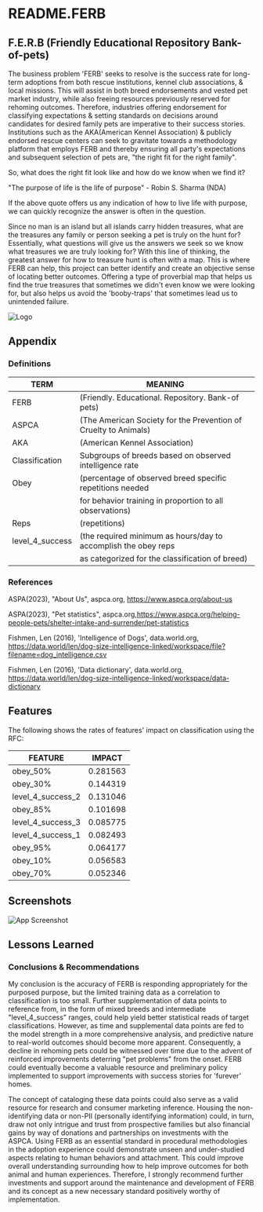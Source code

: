 
# README.FERB

## F.E.R.B (Friendly Educational Repository Bank-of-pets)

The business problem 'FERB' seeks to resolve is the success rate for long-term adoptions from both rescue institutions, kennel club associations, & local missions. This will assist in both breed endorsements and vested pet market industry, while also freeing resources previously reserved for rehoming outcomes. Therefore, industries offering endorsement for classifying expectations & setting standards on decisions around candidates for desired family pets are imperative to their success stories. Institutions such as the AKA(American Kennel Association) & publicly endorsed rescue centers can seek to gravitate towards a methodology platform that employs FERB and thereby ensuring all party's expectations and subsequent selection of pets are, "the right fit for the right family".

So, what does the right fit look like and how do we know when we find it?

"The purpose of life is the life of purpose" - Robin S. Sharma (NDA)

If the above quote offers us any indication of how to live life with purpose, we can quickly recognize the answer is often in the question.

Since no man is an island but all islands carry hidden treasures, what are the treasures any family or person seeking a pet is truly on the hunt for? Essentially, what questions will give us the answers we seek so we know what treasures we are truly looking for? With this line of thinking, the greatest answer for how to treasure hunt is often with a map. This is where FERB can help, this project can better identify and create an objective sense of locating better outcomes. Offering a type of proverbial map that helps us find the true treasures that sometimes we didn't even know we were looking for, but also helps us avoid the 'booby-traps' that sometimes lead us to unintended failure.


![Logo](![image](https://github.com/shauna2021/ShaunaSmith_Portfolio.Github.io/assets/89786577/a08a41ca-0679-46ac-b5ca-6b56c69f92db)
)


## Appendix



### Definitions

|TERM              | MEANING                                                       |
|------------------|---------------------------------------------------------------|
|FERB              |(Friendly. Educational. Repository. Bank-of pets)              |
|ASPCA             |(The American Society for the Prevention of Cruelty to Animals)|
|AKA               |(American Kennel Association)                                  |
|Classification    | Subgroups of breeds based on observed intelligence rate        |
|Obey              |(percentage of observed breed specific repetitions needed      |
|                  |for behavior training in proportion to all observations)       |
|Reps              |(repetitions)                                                  |
|level_4_success   |(the required minimum as hours/day to accomplish the obey reps |
|                  |as categorized for the classification of breed)

### References

ASPA(2023), "About Us", aspca.org, https://www.aspca.org/about-us

ASPA(2023), "Pet statistics", aspca.org,https://www.aspca.org/helping-people-pets/shelter-intake-and-surrender/pet-statistics

Fishmen, Len (2016), 'Intelligence of Dogs', data.world.org, https://data.world/len/dog-size-intelligence-linked/workspace/file?filename=dog_intelligence.csv

Fishmen, Len (2016), 'Data dictionary', data.world.org, https://data.world/len/dog-size-intelligence-linked/workspace/data-dictionary


## Features

The following shows the rates of features' impact on classification using the RFC: 


| FEATURE          |    IMPACT |
|------------------|-----------|
|obey_50%          |   0.281563|
|obey_30%          |   0.144319|
|level_4_success_2 |   0.131046|
|obey_85%          |   0.101698|
|level_4_success_3 |   0.085775|
|level_4_success_1 |   0.082493|
|obey_95%          |   0.064177|
|obey_10%          |   0.056583|
|obey_70%          |   0.052346|




## Screenshots

![App Screenshot](![image](https://github.com/shauna2021/ShaunaSmith_Portfolio.Github.io/assets/89786577/1b296e34-287b-4c75-890a-aa3fc9e6e12f)
)


## Lessons Learned

### Conclusions & Recommendations
My conclusion is the accuracy of FERB is responding appropriately for the purposed purpose, but the limited training data as a correlation to classification is too small. Further supplementation of data points to reference from, in the form of mixed breeds and intermediate "level_4_success" ranges, could help yield better statistical reads of target classifications. However, as time and supplemental data points are fed to the model strength in a more comprehensive analysis, and predictive nature to real-world outcomes should become more apparent. Consequently, a decline in rehoming pets could be witnessed over time due to the advent of reinforced improvements deterring "pet problems" from the onset. FERB could eventually become a valuable resource and preliminary policy implemented to support improvements with success stories for 'furever' homes. 

The concept of cataloging these data points could also serve as a valid resource for research and consumer marketing inference. Housing the non-identifying data or non-PII (personally identifying information) could, in turn, draw not only intrigue and trust from prospective families but also financial gains by way of donations and partnerships on investments with the ASPCA. Using FERB as an essential standard in procedural methodologies in the adoption experience could demonstrate unseen and under-studied aspects relating to human behaviors and attachment. This could improve overall understanding surrounding how to help improve outcomes for both animal and human experiences. Therefore, I strongly recommend further investments and support around the maintenance and development of FERB and its concept as a new necessary standard positively worthy of implementation.

